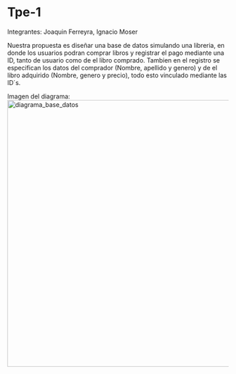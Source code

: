 # Tpe-1

Integrantes: Joaquin Ferreyra, Ignacio Moser

Nuestra propuesta es diseñar una base de datos simulando una libreria, en donde los usuarios podran comprar libros y registrar el pago mediante una ID, tanto de usuario como de el libro comprado.
Tambien en el registro se especifican los datos del comprador (Nombre, apellido y genero) y de el libro adquirido (Nombre, genero y precio), todo esto vinculado mediante las ID´s.

Imagen del diagrama: <img width="607" alt="diagrama_base_datos" src="https://github.com/user-attachments/assets/5925943d-fe62-4b73-941d-7aadf0cd37d2">
